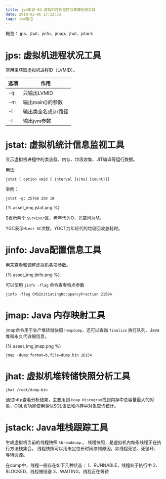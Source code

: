 ```yaml
---
title: jvm笔记-03-虚拟机性能监控与故障处理工具
date: 2018-02-06 17:32:53
tags: jvm笔记
---
```


概览：  jps、jhat、jinfo、jmap、jhat、jstack

<!--more-->

# jps: 虚拟机进程状况工具

常用来获取虚拟机进程ID（LVMID）。

| 选项 | 作用                |
| ---- | ------------------- |
| -q   | 只输出LVMID         |
| -m   | 输出main()的参数    |
| -l   | 输出类全名或jar路径 |
| -l   | 输出jvm参数         |

# jstat: 虚拟机统计信息监视工具

显示虚拟机进程中的类装载、内存、垃圾收集、JIT编译等运行数据。

用法:

```shell
jstat [ option vmid [ interval [s|ms] [count]]]
```

举例：

```shell
jstat -gc 25766 250 10
```

{% asset_img jstat.png %}

S表示两个 `Survivor`区，老年代为O，元空间为M。

YGC表示`Minor GC`次数，YGCT为年轻代的垃圾回收总耗时。

# jinfo: Java配置信息工具

用来查看和调整虚拟机各项参数。

{% asset_img jinfo.png %}

可以使用 `jinfo -flag` 命令查看特点参数

```shell
jinfo -flag CMSInitiatingOccupancyFraction 21504
```

# jmap: Java 内存映射工具

jmap命令用于生产堆转储快照 `heapdump`，还可以查询 `finalize` 执行队列、Java堆和永久代详细信息。

{% asset_img jmap.png %}

```shell
jmap -dump:format=b,file=dump.bin 26154
```

# jhat: 虚拟机堆转储快照分析工具

```shell
jhat /root/dump.bin
```

通过http查看分析结果，主要用到 `Heap Histogram`找到内存中总容量最大的对象，OQL页功能使用类似SQL语法堆内存中对象查询统计。

# jstack: Java堆栈跟踪工具

生成虚拟机当前的线程快照 `threaddump` 。
线程快照，是虚拟机内每条线程正在执行方法栈集合。
线程快照可以用来定位长时间停顿原因，如线程死锁、死循环、等待资源。

在dump中，线程一般存在如下几种状态：
1、RUNNABLE，线程处于执行中
2、BLOCKED，线程被阻塞
3、WAITING，线程正在等待
